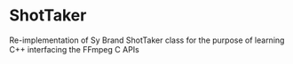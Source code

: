# ShotTaker
Re-implementation of Sy Brand ShotTaker class for the purpose of learning C++ interfacing the FFmpeg C APIs
